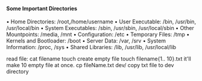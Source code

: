 #### Some Important Directories 

• Home Directories: /root,/home/username 
• User Executable: /bin, /usr/bin, /usr/local/bin 
• System Executables: /sbin, /usr/sbin, /usr/local/sbin 
• Other Mountpoints: /media, /mnt 
• Configuration: /etc 
• Temporary Files: /tmp 
• Kernels and Bootloader: /boot 
• Server Data: /var, /srv 
• System Information: /proc, /sys 
• Shared Libraries: /lib, /usr/lib, /usr/local/lib


read file: cat filename
touch create empty file
touch filename{1.. 10}.txt   it'll make 10 empty file at once.
cp fileName.txt dev/  copy txt file to dev directory 